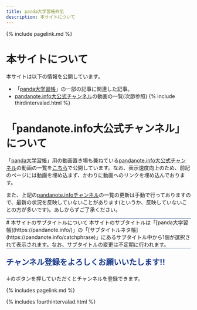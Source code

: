 ```yaml
---
title: panda大学習帳外伝
description: 本サイトについて
---
```

{% include pagelink.md %}

# 本サイトについて
本サイトは以下の情報を公開しています。
* 「[panda大学習帳](https://pandanote.info/)」の一部の記事に関連した記事。
* [pandanote.info大公式チャンネル](https://www.youtube.com/channel/UC2CV_cEjBd81csrHy24Kytg)の動画の一覧(次節参照)
{% include thirdintervalad.html %}
# 「pandanote.info大公式チャンネル」について
「[panda大学習帳](https://pandanote.info/)」用の動画置き場も兼ねている[pandanote.info大公式チャンネル](https://www.youtube.com/channel/UC2CV_cEjBd81csrHy24Kytg)の動画の一覧を[こちら](https://sidestory.pandanote.info/youtube.html)で公開しています。なお、表示速度向上のため、前記のページには動画を埋め込まず、かわりに動画へのリンクを埋め込んでおります。

また、上記の[pandanote.infoチャンネル](https://www.youtube.com/channel/UC2CV_cEjBd81csrHy24Kytg)の一覧の更新は手動で行っておりますので、最新の状況を反映していないことがあります(というか、反映していないことの方が多いです)。あしからずご了承ください。

<div style="border-top: solid 1px #1b3b8a; ">
<script async src="//pagead2.googlesyndication.com/pagead/js/adsbygoogle.js"></script>
<ins class="adsbygoogle"
     style="display:block"
     data-ad-format="fluid"
     data-ad-layout-key="-g1-1u+85-lx+6b"
     data-ad-client="ca-pub-7000200295725746"
     data-ad-slot="1695045969"></ins>
<script>
     (adsbygoogle = window.adsbygoogle || []).push({});
</script>
</div>
# 本サイトのサブタイトルについて
本サイトのサブタイトルは「[panda大学習帳](https://pandanote.info/)」の「[サブタイトルネタ帳](https://pandanote.info/catchphrase)」にあるサブタイトル中から1個が選択されて表示されます。なお、サブタイトルの変更は不定期に行われます。
<div style="border-top: solid 1px #1b3b8a; ">
<p style="color:#1b3b8a; font-size:1.5em; font-weight: bold;">チャンネル登録をよろしくお願いいたします!!</p>
<p>↓のボタンを押していただくとチャンネルを登録できます。</p>
<script src="https://apis.google.com/js/platform.js"></script>

<div class="g-ytsubscribe" data-channelid="UC2CV_cEjBd81csrHy24Kytg" data-layout="full" data-count="default"></div>
</div>

{% includes pagelink.md %}

{% includes fourthintervalad.html %}

